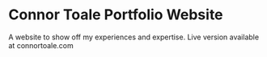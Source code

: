 # Connor Toale Portfolio Website
A website to show off my experiences and expertise.
Live version available at connortoale.com
